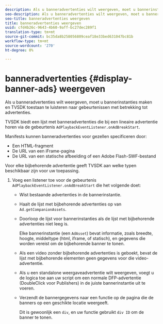 ```yaml
---
description: Als u banneradvertenties wilt weergeven, moet u bannerinstanties maken en TVSDK toestaan te luisteren naar gebeurtenissen met betrekking tot advertenties.
seo-description: Als u banneradvertenties wilt weergeven, moet u bannerinstanties maken en TVSDK toestaan te luisteren naar gebeurtenissen met betrekking tot advertenties.
seo-title: banneradvertenties weergeven
title: banneradvertenties weergeven
uuid: cfd4b26c-9643-4b60-9aff-bc27dec289f1
translation-type: tm+mt
source-git-commit: bc35da8b258056809ceaf18e33bed631047bc81b
workflow-type: tm+mt
source-wordcount: '270'
ht-degree: 0%

---
```



# banneradvertenties {#display-banner-ads} weergeven

Als u banneradvertenties wilt weergeven, moet u bannerinstanties maken en TVSDK toestaan te luisteren naar gebeurtenissen met betrekking tot advertenties.

TVSDK biedt een lijst met banneradvertenties die bij een lineaire advertentie horen via de gebeurtenis `AdPlaybackEventListener.onAdBreakStart`.

Manifests kunnen banneradvertenties voor gezellen specificeren door:

* Een HTML-fragment
* De URL van een iFrame-pagina
* De URL van een statische afbeelding of een Adobe Flash-SWF-bestand

Voor elke bijbehorende advertentie geeft TVSDK aan welke typen beschikbaar zijn voor uw toepassing.

1. Voeg een listener toe voor de gebeurtenis `AdPlaybackEventListener.onAdBreakStart` die het volgende doet:

   * Wist bestaande advertenties in de bannerinstantie.
   * Haalt de lijst met bijbehorende advertenties op van `Ad.getCompanionAssets`.
   * Doorloop de lijst voor bannerinstanties als de lijst met bijbehorende advertenties niet leeg is.

      Elke bannerinstantie (een `AdAsset`) bevat informatie, zoals breedte, hoogte, middeltype (html, iframe, of statisch), en gegevens die worden vereist om de bijbehorende banner te tonen.
   * Als een video zonder bijbehorende advertenties is geboekt, bevat de lijst met bijbehorende elementen geen gegevens voor die video-advertentie.
   * Als u een standalone weergaveadvertentie wilt weergeven, voegt u de logica toe aan uw script om een normale DFP-advertentie (DoubleClick voor Publishers) in de juiste bannerinstantie uit te voeren.
   * Verzendt de bannergegevens naar een functie op de pagina die de banners op een geschikte locatie weergeeft.

      Dit is gewoonlijk een `div`, en uw functie gebruikt `div ID` om de banner te tonen.